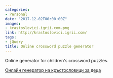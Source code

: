 ```yaml
---
categories:
- Personal
date: "2017-12-02T00:00:00Z"
images:
- krastoslovici.igrii.com.png
link: http://krastoslovici.igrii.com/
tags:
- jQuery
title: Online crossword puzzle generator
---
```


Online generator for children's crossword puzzles.

[Онлайн генератор на кръстословици за деца](http://krastoslovici.igrii.com/)
